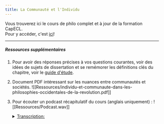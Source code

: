 ```yaml
---
title: La Communauté et l'Individu
---
```


Vous trouverez ici le cours de philo complet et à jour de la formation CapECL.<br>
Pour y accéder, c'est [ici](/Cours/Cours%20Philo.md)!

---

##### Ressources supplémentaires

1. Pour avoir des réponses précises à vos questions courantes, voir des idées de sujets de dissertation et se remémorer les définitions clés du chapitre, voir le [guide d'étude](/Ressources/Guide%20d'Etude.md).

2. Document PDF intéressant sur les nuances entre communautés et sociétés.
   ![[Ressources/individu-et-communaute-dans-les-philosophies-occidentales-de-la-revolution.pdf]]

3. Pour écouter un podcast récapitulatif du cours (anglais uniquement) :
   ![[Ressources/Podcast.wav]]
   <details> 
   <summary><u>Transcription:</u></summary>
   <br>
   Speaker 0 | 00:00.068<br>
   Ever feel like you're being pulled in two directions at once? On the one hand, there's that urge to stand out, be your own person, but then there's the need to belong, to be part of something bigger. That's the tug of war between individualism and community we're diving into today. And the source material you sent philosophers, sociologists, the whole shebang gets right to the heart of it.

   Speaker 1 | 00:19.033<br>
   A tension that's as old as society itself, really. Plays out everywhere, even if we don't realize it.

   Speaker 0 | 00:24.255<br>
   Totally. So, to kick things off, imagine yourself back in ancient Greece, debating the meaning of life with Aristotle. He hits you with this line, man is by nature a political animal. What does that even mean in today's world?

   Speaker 1 | 00:37.738<br>
   Well, Aristotle's saying humans are hardwired for connection. It's not a choice. It's in our nature to seek out others, form bonds, create societies. He even said a hand cut off from the body isn't a hand anymore, just flesh.

   Speaker 0 | 00:51.822<br>
   Okay, that's a vivid image. So we're incomplete without community. Can't thrive as individuals unless we're part of something larger.

   Speaker 1 | 00:58.256<br>
   Precisely. And this idea of community shaping the individual, it continues with Socrates, you know, know thyself. He wasn't advocating for like solitary introspection. Socrates believed true self knowledge comes from understanding our place within society, our roles, our responsibilities, our limitations.

   Speaker 0 | 01:15.446<br>
   Not rejecting individuality then, but recognizing it exists within a larger context. We can't have one without the other.

   Speaker 1 | 01:22.029<br>
   Exactly. And the Greeks had a word for when that balance gets messed up, hubris. Excessive pride, arrogance, thinking you're above the community, recipe for disaster.

   Speaker 0 | 01:32.081<br>
   Makes sense. Rocking the boat too much threatens everyone. But not everyone buys into this, we're all in this together idea, right? Jump ahead a few centuries, we've got Thomas Hobbes, very different take, especially after living through a civil war.

   Speaker 1 | 01:44.624<br>
   Hobbes was a bit more cynical. Saw chaos, violence, a desire for power driving everything. His state of nature life being nasty, brutish, and short still resonates, don't you think?

   Speaker 0 | 01:55.567<br>
   Leak picture. So if we're all so selfish, power hungry, how do we live together without tearing each other apart?

   Speaker 1 | 02:02.378<br>
   That's where the social contract comes in. Hobbes argued society isn't natural, but an agreement we make to escape that awful state of nature. Right. We trade some freedom for security, my safety for your power to rule.

   Speaker 0 | 02:14.964<br>
   So even Hobbes, with his dim view of humanity, still believed in some kind of community, just built on fear, not this innate desire to connect.

   Speaker 1 | 02:23.127<br>
   Exactly. For Hobbes, community was a pragmatic solution to a problem. Our own self-destructive tendencies.

   Speaker 0 | 02:29.711<br>
   A bit grim, but relatable. Think about how often fear drives our decisions even today. But this isn't just ancient philosophers. This tension is something sociology tackles head on, right? And that's where Emile Durkheim comes in. Okay, so from Aristotle's political animals to Hobbes'well, kind of depressing social contract, where does Durkheim fit in? Is he team Aristotle or team Hobbes?

   Speaker 1 | 02:52.287<br>
   Different league, really. Durkheim agrees society is this powerful force, but digs deeper into how it works. It's all about what he calls social facts.

   Speaker 0 | 02:59.689<br>
   Social facts. Okay, I need to unpack that one. It sounds kind of intimidating.

   Speaker 1 | 03:02.670<br>
   Think of it this way. Ever feel pressured to dip? Even if the service was awful. Or you're dressing a certain way because everyone else is, even if you hate it. Social facts in action.

   Speaker 0 | 03:13.773<br>
   Ah, so like unwritten rules influencing us even when we don't realize it.

   Speaker 1 | 03:17.714<br>
   Exactly. They exist outside us as individuals, yet they shape our beliefs. values, even our sense of self. Language is another good example. We're born into a world where language already exists, and we're forced to use its structure to be understood.

   Speaker 0 | 03:32.943<br>
   So these social facts, they're like the scaffolding of society, the structure we don't always see.

   Speaker 1 | 03:37.826<br>
   Precisely. And here's the curveball. Durkheim argues even our concept of individualism, individual rights, is itself a social fact.

   Speaker 0 | 03:45.512<br>
   Whoa, hold on. So it's not about rejecting community, but about how community looks in the modern world.

   Speaker 1 | 03:50.235<br>
   Exactly. Durkheim saw individualism not as the death of community, but as its evolution. He saw a growing moral individualism, more emphasis on individual rights, autonomy. But he worried what happens when that goes too far, when community bonds weaken too much.

   Speaker 0 | 04:05.924<br>
   That's a question we're still dealing with, right? Especially with how tech has changed what community even means. Online communities, virtual ones, communities around like super niche interests. It's blurry now.

   Speaker 1 | 04:18.054<br>
   Absolutely. And these diverse communities. They're enriching people, find connection in new ways, but can also lead to echo chambers, colorization.

   Speaker 0 | 04:26.139<br>
   Right. If you're only around people who agree with you.

   Speaker 1 | 04:28.420<br>
   Exactly. It's easy to lose sight of the bigger picture, the things that unite us as a society.

   Speaker 0 | 04:34.204<br>
   It's like if all you have is a hammer, everything looks like a nail. We need different perspectives.

   Speaker 1 | 04:38.886<br>
   Exactly. And that's where Durkheim's ideas are so helpful. He knew that social cohesion, shared values are essential for society to work.

   Speaker 0 | 04:46.911<br>
   Without it, it's just chaos. Everyone for themselves.

   Speaker 1 | 04:49.734<br>
   Exactly.

   Speaker 0 | 04:50.475<br>
   Okay. So it's not about picking sides, individual versus community. It's about finding the balance where both can work. But how do we do that? How do individual rights and social responsibility? coexist?

   Speaker 1 | 05:02.339<br>
   That is the question, isn't it? Easy answer. But it starts with recognizing this tension isn't a bug. It's a feature. It's human. It's what drives progress.

   Speaker 0 | 05:11.264<br>
   So we embrace the tension, that push and pull, use it to make things better.

   Speaker 1 | 05:15.807<br>
   Exactly. And that's what I hope people take away from this. It's not just about these big ideas. It's about applying them to your life, your communities, because how we handle this me versus we thing, that's the future of society.

   Speaker 0 | 05:30.395<br>
   Well said. A lifelong balancing act, but worth it. And on that note, we'll leave everyone to ponder these big questions. Thanks for joining us.

   Speaker 1 | 05:37.257<br>
   It is like a tapestry, yeah. All those threads. Individuals, choices, beliefs, woven together. And Durkheim worried what happens when those threads start to unravel.

   Speaker 0 | 05:47.342<br>
   He was worried about a society where everyone's just doing their own thing. No shared purpose, no responsibility.

   Speaker 1 | 05:51.923<br>
   Exactly. He called it anemy, a state of social normlessness. Individuals feel disconnected, adrift. no sense of belonging, no clear purpose. And Durkheim thought anime was more likely during big social changes, like say a pandemic or a technological revolution.

   Speaker 0 | 06:07.914<br>
   Which honestly kind of describes us right now. So much new stuff all the time, information, tech, ways of living, connecting, exciting and overwhelming at the same time.

   Speaker 1 | 06:18.663<br>
   Absolutely. And that's why all this individual community, it's even more relevant now, because how do we navigate this constantly changing world? A&D keeps some social glue holding us together.

   Speaker 0 | 06:29.692<br>
   Right. Because what even is community these days? It used to be simple, your neighborhood, your town. But now, online communities, virtual ones, groups based on interests from all over the world. Liberating and kind of fragmenting too, isn't it?

   Speaker 1 | 06:44.241<br>
   Exactly. These diverse communities, they're great. People find connection in ways they couldn't before. But it's also echo chambers, polarization. You're only around people who think like you.

   Speaker 0 | 06:54.267<br>
   You lose sight of the bigger picture, the things we do share as a society.

   Speaker 1 | 06:57.669<br>
   Precisely. And that's why Durkheim is so insightful. He knew. You need some social glue, shared values, otherwise chaos. Individual self-interest wins over the common good.

   Speaker 0 | 07:08.076<br>
   So it's not about choosing sides, individual versus the group. It's about, what did you call it, that sweet spot?

   Speaker 1 | 07:14.240<br>
   Following the balance, yeah, where both can thrive.

   Speaker 0 | 07:16.261<br>
   But how do we do to do that? How can people have their individual rights and freedoms but also care about the collective?

   Speaker 1 | 07:21.605<br>
   Million dollar question. No easy answers. Right. But it starts with recognizing this tension isn't a flaw. It's just part of the deal. It's what makes us human. It drives progress, new ideas.

   Speaker 0 | 07:32.695<br>
   So we lean into it then, that push and pull, use it to make things better.

   Speaker 1 | 07:36.758<br>
   Exactly. And that's what I hope sticks with you from all this. It's not just about understanding these ideas. It's about living them in your own life, in your own communities.

   Speaker 0 | 07:45.863<br>
   Beautifully put. It's a lifelong balancing act, but worth it. And on that note, we'll leave everyone to conjure all this. And thanks for joining us for this Dump Dive, everyone. Until next time.

    </details>
